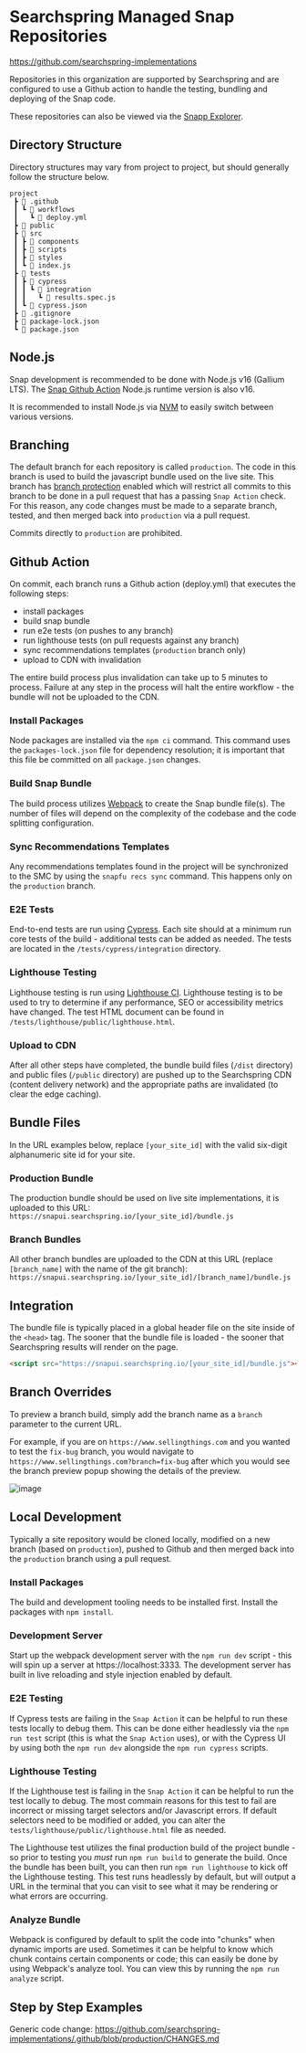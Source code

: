# Searchspring Managed Snap Repositories

https://github.com/searchspring-implementations

Repositories in this organization are supported by Searchspring and are configured to use a Github action to handle the testing, bundling and deploying of the Snap code.

These repositories can also be viewed via the [Snapp Explorer](https://searchspring.github.io/snapp-explorer/).

## Directory Structure
Directory structures may vary from project to project, but should generally follow the structure below. 

```
project
 ┣ 📂 .github
 ┃ ┗ 📂 workflows
 ┃   ┗ 📄 deploy.yml
 ┣ 📁 public
 ┣ 📂 src
 ┃ ┣ 📁 components
 ┃ ┣ 📁 scripts
 ┃ ┣ 📁 styles
 ┃ ┗ 📄 index.js
 ┣ 📂 tests
 ┃ ┣ 📂 cypress
 ┃ ┃ ┗ 📂 integration
 ┃ ┃   ┗ 📄 results.spec.js
 ┃ ┗ 📄 cypress.json
 ┣ 📄 .gitignore
 ┣ 📄 package-lock.json
 ┗ 📄 package.json
```

## Node.js
Snap development is recommended to be done with Node.js v16 (Gallium LTS). The [Snap Github Action](https://github.com/searchspring/snap-action) Node.js runtime version is also v16.

It is recommended to install Node.js via [NVM](https://github.com/nvm-sh/nvm) to easily switch between various versions.

## Branching
The default branch for each repository is called `production`. The code in this branch is used to build the javascript bundle used on the live site. This branch has [branch protection](https://docs.github.com/en/repositories/configuring-branches-and-merges-in-your-repository/defining-the-mergeability-of-pull-requests/about-protected-branches#require-status-checks-before-merging) enabled which will restrict all commits to this branch to be done in a  pull request that has a passing `Snap Action` check. For this reason, any code changes must be made to a separate branch, tested, and then merged back into `production` via a pull request. 

Commits directly to `production` are prohibited.

## Github Action
On commit, each branch runs a Github action (deploy.yml) that executes the following steps:
* install packages
* build snap bundle
* run e2e tests (on pushes to any branch)
* run lighthouse tests (on pull requests against any branch)
* sync recommendations templates (`production` branch only)
* upload to CDN with invalidation

The entire build process plus invalidation can take up to 5 minutes to process. Failure at any step in the process will halt the entire workflow - the bundle will not be uploaded to the CDN.

### Install Packages
Node packages are installed via the `npm ci` command. This command uses the `packages-lock.json` file for dependency resolution; it is important that this file be committed on all `package.json` changes.

### Build Snap Bundle
The build process utilizes [Webpack](https://webpack.js.org/) to create the Snap bundle file(s). The number of files will depend on the complexity of the codebase and the code splitting configuration.

### Sync Recommendations Templates
Any recommendations templates found in the project will be synchronized to the SMC by using the `snapfu recs sync` command. This happens only on the `production` branch.

### E2E Tests
End-to-end tests are run using [Cypress](https://www.cypress.io/). Each site should at a minimum run core tests of the build - additional tests can be added as needed. The tests are located in the `/tests/cypress/integration` directory.

### Lighthouse Testing
Lighthouse testing is run using [Lighthouse CI](https://github.com/GoogleChrome/lighthouse-ci). Lighthouse testing is to be used to try to determine if any performance, SEO or accessibility metrics have changed. The test HTML document can be found in `/tests/lighthouse/public/lighthouse.html`.

### Upload to CDN
After all other steps have completed, the bundle build files (`/dist` directory) and public files (`/public` directory) are pushed up to the Searchspring CDN (content delivery network) and the appropriate paths are invalidated (to clear the edge caching).

## Bundle Files
In the URL examples below, replace `[your_site_id]` with the valid six-digit alphanumeric site id for your site.

### Production Bundle
The production bundle should be used on live site implementations, it is uploaded to this URL:  
`https://snapui.searchspring.io/[your_site_id]/bundle.js`  

### Branch Bundles
All other branch bundles are uploaded to the CDN at this URL (replace `[branch_name]` with the name of the git branch):  
`https://snapui.searchspring.io/[your_site_id]/[branch_name]/bundle.js`  

## Integration
The bundle file is typically placed in a global header file on the site inside of the `<head>` tag. The sooner that the bundle file is loaded - the sooner that Searchspring results will render on the page.
```html
<script src="https://snapui.searchspring.io/[your_site_id]/bundle.js"></script>
```

## Branch Overrides
To preview a branch build, simply add the branch name as a `branch` parameter to the current URL. 

For example, if you are on `https://www.sellingthings.com` and you wanted to test the `fix-bug` branch, you would navigate to `https://www.sellingthings.com?branch=fix-bug` after which you would see the branch preview popup showing the details of the preview.

![image](https://user-images.githubusercontent.com/5060400/148846755-a291c5c5-d7a5-4ebb-8a25-0d1f465cd646.png)

## Local Development
Typically a site repository would be cloned locally, modified on a new branch (based on `production`), pushed to Github and then merged back into the `production` branch using a pull request.

### Install Packages
The build and development tooling needs to be installed first. Install the packages with `npm install`.

### Development Server
Start up the webpack development server with the `npm run dev` script - this will spin up a server at https://localhost:3333. The development server has built in live reloading and style injection enabled by default.

### E2E Testing
If Cypress tests are failing in the `Snap Action` it can be helpful to run these tests locally to debug them. This can be done either headlessly via the `npm run test` script (this is what the `Snap Action` uses), or with the Cypress UI by using both the `npm run dev` alongside the `npm run cypress` scripts.

### Lighthouse Testing
If the Lighthouse test is failing in the `Snap Action` it can be helpful to run the test locally to debug. The most commain reasons for this test to fail are incorrect or missing target selectors and/or Javascript errors. If default selectors need to be modified or added, you can alter the `tests/lighthouse/public/lighthouse.html` file as needed.

The Lighthouse test utilizes the final production build of the project bundle - so prior to testing you *must* run `npm run build` to generate the build. Once the bundle has been built, you can then run `npm run lighthouse` to kick off the Lighthouse testing. This test runs headlessly by default, but will output a URL in the terminal that you can visit to see what it may be rendering or what errors are occurring.

### Analyze Bundle
Webpack is configured by default to split the code into "chunks" when dynamic imports are used. Sometimes it can be helpful to know which chunk contains certain components or code; this can easily be done by using Webpack's analyze tool. You can view this by running the `npm run analyze` script.

## Step by Step Examples
Generic code change: https://github.com/searchspring-implementations/.github/blob/production/CHANGES.md
